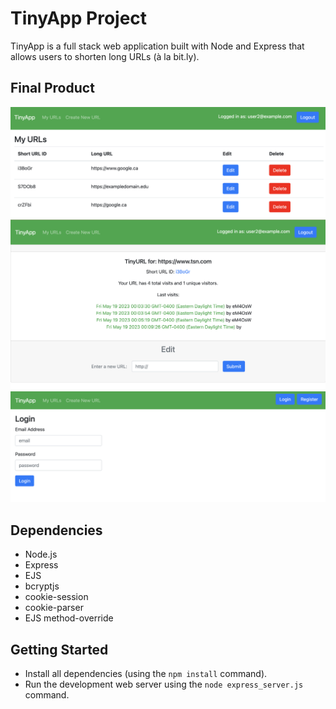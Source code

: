 # TinyApp Project

TinyApp is a full stack web application built with Node and Express that allows users to shorten long URLs (à la bit.ly).

## Final Product

!["TinyApp URLS Page"](https://github.com/tamaratell/tiny-app/blob/master/docs/tinyApp_urls.png?raw=true)
!["Feature: Tracking User Analytics"](https://github.com/tamaratell/tiny-app/blob/master/docs/tinyApp_analytics.png?raw=true)
!["TinyApp Login Page"](https://github.com/tamaratell/tiny-app/blob/master/docs/tinyApp_login.png?raw=true)

## Dependencies

- Node.js
- Express
- EJS
- bcryptjs
- cookie-session
- cookie-parser
- EJS method-override 

## Getting Started

- Install all dependencies (using the `npm install` command).
- Run the development web server using the `node express_server.js` command.